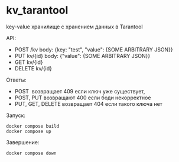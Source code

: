 # kv_tarantool

key-value хранилище с хранением данных в Tarantool

API:
- POST /kv body: {key: "test", "value": {SOME ARBITRARY JSON}} 
- PUT kv/{id} body: {"value": {SOME ARBITRARY JSON}}
- GET kv/{id} 
- DELETE kv/{id}

Ответы:
- POST  возвращает 409 если ключ уже существует, 
- POST, PUT возвращают 400 если боди некорректное
- PUT, GET, DELETE возвращает 404 если такого ключа нет

Запуск:
```
docker compose build
docker compose up
```

Завершение:
```
docker compose down
```